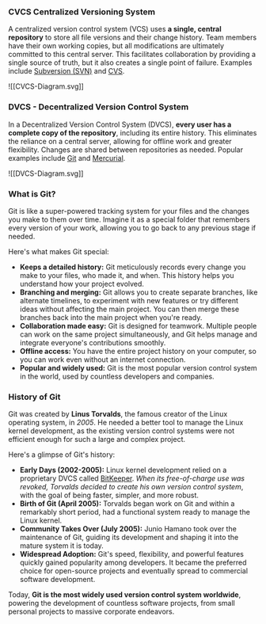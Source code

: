 ### CVCS Centralized Versioning System

A centralized version control system (VCS) uses **a single, central repository** to store all file versions and their change history. Team members have their own working copies, but all modifications are ultimately committed to this central server. This facilitates collaboration by providing a single source of truth, but it also creates a single point of failure. Examples include [Subversion (SVN)](https://subversion.apache.org/) and [CVS](https://www.nongnu.org/cvs/).

![[CVCS-Diagram.svg]]


### DVCS - Decentralized Version Control System

In a Decentralized Version Control System (DVCS), **every user has a complete copy of the repository**, including its entire history. This eliminates the reliance on a central server, allowing for offline work and greater flexibility. Changes are shared between repositories as needed. Popular examples include [Git](https://git-scm.com) and [Mercurial](https://www.mercurial-scm.org/).

![[DVCS-Diagram.svg]]

### What is Git?
Git is like a super-powered tracking system for your files and the changes you make to them over time. Imagine it as a special folder that remembers every version of your work, allowing you to go back to any previous stage if needed.  

Here's what makes Git special:

- **Keeps a detailed history:** Git meticulously records every change you make to your files, who made it, and when. This history helps you understand how your project evolved.  
- **Branching and merging:** Git allows you to create separate branches, like alternate timelines, to experiment with new features or try different ideas without affecting the main project. You can then merge these branches back into the main project when you're ready.  
- **Collaboration made easy:** Git is designed for teamwork. Multiple people can work on the same project simultaneously, and Git helps manage and integrate everyone's contributions smoothly.  
- **Offline access:** You have the entire project history on your computer, so you can work even without an internet connection.  
- **Popular and widely used:** Git is the most popular version control system in the world, used by countless developers and companies.  


### History of Git

Git was created by **Linus Torvalds**, the famous creator of the Linux operating system, in *2005*. He needed a better tool to manage the Linux kernel development, as the existing version control systems were not efficient enough for such a large and complex project.

Here's a glimpse of Git's history:

- **Early Days (2002-2005):** Linux kernel development relied on a proprietary DVCS called [BitKeeper](https://www.bitkeeper.org/). *When its free-of-charge use was revoked, Torvalds decided to create his own version control system*, with the goal of being faster, simpler, and more robust.
- **Birth of Git (April 2005):** Torvalds began work on Git and within a remarkably short period, had a functional system ready to manage the Linux kernel.
- **Community Takes Over (July 2005):** Junio Hamano took over the maintenance of Git, guiding its development and shaping it into the mature system it is today.
- **Widespread Adoption:** Git's speed, flexibility, and powerful features quickly gained popularity among developers. It became the preferred choice for open-source projects and eventually spread to commercial software development.

Today, **Git is the most widely used version control system worldwide**, powering the development of countless software projects, from small personal projects to massive corporate endeavors.

